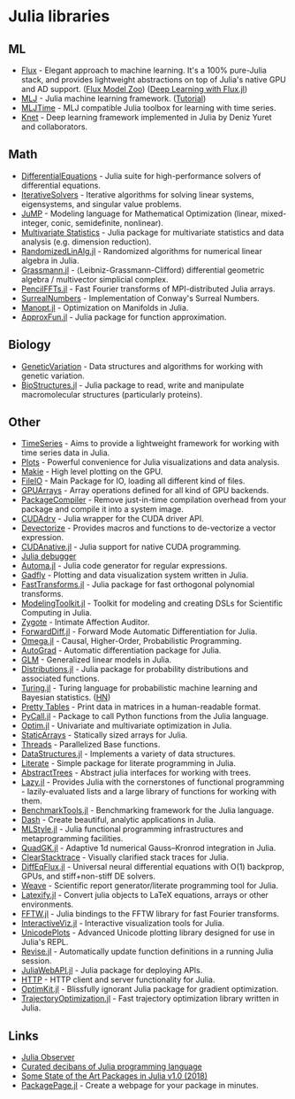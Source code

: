 # Julia libraries

## ML

* [Flux](https://github.com/FluxML/Flux.jl) - Elegant approach to machine learning. It's a 100% pure-Julia stack, and provides lightweight abstractions on top of Julia's native GPU and AD support. \([Flux Model Zoo](https://github.com/FluxML/model-zoo)\) \([Deep Learning with Flux.jl](https://juliaacademy.com/p/deep-learning-with-flux-jl)\)
* [MLJ](https://github.com/alan-turing-institute/MLJ.jl) - Julia machine learning framework. \([Tutorial](https://alan-turing-institute.github.io/MLJTutorials/)\)
* [MLJTime](https://github.com/alan-turing-institute/MLJTime.jl) - MLJ compatible Julia toolbox for learning with time series.
* [Knet](https://github.com/denizyuret/Knet.jl) - Deep learning framework implemented in Julia by Deniz Yuret and collaborators.

## Math

* [DifferentialEquations](https://github.com/JuliaDiffEq/DifferentialEquations.jl) - Julia suite for high-performance solvers of differential equations.
* [IterativeSolvers](https://github.com/JuliaMath/IterativeSolvers.jl) - Iterative algorithms for solving linear systems, eigensystems, and singular value problems.
* [JuMP](https://github.com/JuliaOpt/JuMP.jl) - Modeling language for Mathematical Optimization \(linear, mixed-integer, conic, semidefinite, nonlinear\).
* [Multivariate Statistics](https://github.com/JuliaStats/MultivariateStats.jl) - Julia package for multivariate statistics and data analysis \(e.g. dimension reduction\).
* [RandomizedLinAlg.jl](https://github.com/haampie/RandomizedLinAlg.jl) - Randomized algorithms for numerical linear algebra in Julia.
* [Grassmann.jl](https://github.com/chakravala/Grassmann.jl) - ⟨Leibniz-Grassmann-Clifford⟩ differential geometric algebra / multivector simplicial complex.
* [PencilFFTs.jl](https://github.com/jipolanco/PencilFFTs.jl) - Fast Fourier transforms of MPI-distributed Julia arrays.
* [SurrealNumbers](https://github.com/mroughan/SurrealNumbers.jl) - Implementation of Conway's Surreal Numbers.
* [Manopt.jl](https://github.com/JuliaManifolds/Manopt.jl) - Optimization on Manifolds in Julia.
* [ApproxFun.jl](https://github.com/JuliaApproximation/ApproxFun.jl) - Julia package for function approximation.

## Biology

* [GeneticVariation](https://github.com/BioJulia/GeneticVariation.jl) - Data structures and algorithms for working with genetic variation.
* [BioStructures.jl](https://github.com/BioJulia/BioStructures.jl) - Julia package to read, write and manipulate macromolecular structures \(particularly proteins\).

## Other

* [TimeSeries](https://github.com/JuliaStats/TimeSeries.jl) - Aims to provide a lightweight framework for working with time series data in Julia.
* [Plots](https://github.com/JuliaPlots/Plots.jl) - Powerful convenience for Julia visualizations and data analysis.
* [Makie](https://github.com/JuliaPlots/Makie.jl) - High level plotting on the GPU.
* [FileIO](https://github.com/JuliaIO/FileIO.jl) - Main Package for IO, loading all different kind of files.
* [GPUArrays](https://github.com/JuliaGPU/GPUArrays.jl) - Array operations defined for all kind of GPU backends.
* [PackageCompiler](https://github.com/JuliaLang/PackageCompiler.jl) - Remove just-in-time compilation overhead from your package and compile it into a system image.
* [CUDAdrv](https://github.com/JuliaGPU/CUDAdrv.jl) - Julia wrapper for the CUDA driver API.
* [Devectorize](https://github.com/lindahua/Devectorize.jl) - Provides macros and functions to de-vectorize a vector expression.
* [CUDAnative.jl](https://github.com/JuliaGPU/CUDAnative.jl) - Julia support for native CUDA programming.
* [Julia debugger](https://github.com/JuliaDebug/Debugger.jl)
* [Automa.jl](https://github.com/BioJulia/Automa.jl) - Julia code generator for regular expressions.
* [Gadfly](https://github.com/GiovineItalia/Gadfly.jl) - Plotting and data visualization system written in Julia.
* [FastTransforms.jl](https://github.com/JuliaApproximation/FastTransforms.jl) - Julia package for fast orthogonal polynomial transforms.
* [ModelingToolkit.jl](https://github.com/JuliaDiffEq/ModelingToolkit.jl) - Toolkit for modeling and creating DSLs for Scientific Computing in Julia.
* [Zygote](https://github.com/FluxML/Zygote.jl) - Intimate Affection Auditor.
* [ForwardDiff.jl](https://github.com/JuliaDiff/ForwardDiff.jl) - Forward Mode Automatic Differentiation for Julia.
* [Omega.jl](https://github.com/zenna/Omega.jl) - Causal, Higher-Order, Probabilistic Programming.
* [AutoGrad](https://github.com/denizyuret/AutoGrad.jl) - Automatic differentiation package for Julia.
* [GLM](https://github.com/JuliaStats/GLM.jl) - Generalized linear models in Julia.
* [Distributions.jl](https://github.com/JuliaStats/Distributions.jl) - Julia package for probability distributions and associated functions.
* [Turing.jl](https://github.com/TuringLang/Turing.jl) - Turing language for probabilistic machine learning and Bayesian statistics. \([HN](https://news.ycombinator.com/item?id=23129309)\)
* [Pretty Tables](https://github.com/ronisbr/PrettyTables.jl) - Print data in matrices in a human-readable format.
* [PyCall.jl](https://github.com/JuliaPy/PyCall.jl) - Package to call Python functions from the Julia language.
* [Optim.jl](https://github.com/JuliaNLSolvers/Optim.jl) - Univariate and multivariate optimization in Julia.
* [StaticArrays](https://github.com/JuliaArrays/StaticArrays.jl) - Statically sized arrays for Julia.
* [Threads](https://github.com/tkf/ThreadsX.jl) - Parallelized Base functions.
* [DataStructures.jl](https://github.com/JuliaCollections/DataStructures.jl) - Implements a variety of data structures.
* [Literate](https://github.com/fredrikekre/Literate.jl) - Simple package for literate programming in Julia.
* [AbstractTrees](https://github.com/JuliaCollections/AbstractTrees.jl) - Abstract julia interfaces for working with trees.
* [Lazy.jl](https://github.com/MikeInnes/Lazy.jl) - Provides Julia with the cornerstones of functional programming - lazily-evaluated lists and a large library of functions for working with them.
* [BenchmarkTools.jl](https://github.com/JuliaCI/BenchmarkTools.jl) - Benchmarking framework for the Julia language.
* [Dash](https://github.com/plotly/Dash.jl) - Create beautiful, analytic applications in Julia.
* [MLStyle.jl](https://github.com/thautwarm/MLStyle.jl) - Julia functional programming infrastructures and metaprogramming facilities.
* [QuadGK.jl](https://github.com/JuliaMath/QuadGK.jl) - Adaptive 1d numerical Gauss–Kronrod integration in Julia.
* [ClearStacktrace](https://github.com/jkrumbiegel/ClearStacktrace.jl) - Visually clarified stack traces for Julia.
* [DiffEqFlux.jl](https://github.com/SciML/DiffEqFlux.jl) - Universal neural differential equations with O\(1\) backprop, GPUs, and stiff+non-stiff DE solvers.
* [Weave](https://github.com/JunoLab/Weave.jl) - Scientific report generator/literate programming tool for Julia.
* [Latexify.jl](https://github.com/korsbo/Latexify.jl) - Convert julia objects to LaTeX equations, arrays or other environments.
* [FFTW.jl](https://github.com/JuliaMath/FFTW.jl) - Julia bindings to the FFTW library for fast Fourier transforms.
* [InteractiveViz.jl](https://github.com/org-arl/InteractiveViz.jl) - Interactive visualization tools for Julia.
* [UnicodePlots](https://github.com/Evizero/UnicodePlots.jl) - Advanced Unicode plotting library designed for use in Julia's REPL.
* [Revise.jl](https://github.com/timholy/Revise.jl) - Automatically update function definitions in a running Julia session.
* [JuliaWebAPI.jl](https://github.com/JuliaWeb/JuliaWebAPI.jl) - Julia package for deploying APIs.
* [HTTP](https://github.com/JuliaWeb/HTTP.jl) - HTTP client and server functionality for Julia.
* [OptimKit.jl](https://github.com/Jutho/OptimKit.jl) - Blissfully ignorant Julia package for gradient optimization.
* [TrajectoryOptimization.jl](https://github.com/RoboticExplorationLab/TrajectoryOptimization.jl) - Fast trajectory optimization library written in Julia.

## Links

* [Julia Observer](https://juliaobserver.com/)
* [Curated decibans of Julia programming language](https://github.com/svaksha/Julia.jl)
* [Some State of the Art Packages in Julia v1.0 \(2018\)](http://www.stochasticlifestyle.com/some-state-of-the-art-packages-in-julia-v1-0/)
* [PackagePage.jl](https://github.com/tlienart/PackagePage.jl) - Create a webpage for your package in minutes.

